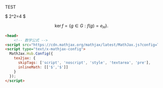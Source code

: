 TEST

$ 2^2=4 $

$$ \operatorname{ker} f=\{g\in G:f(g)=e_{H}\}{\mbox{.}} $$

<html>

```html
<head>
	<!-- 数学公式 -->
<script src="https://cdn.mathjax.org/mathjax/latest/MathJax.js?config=TeX-AMS-MML_HTMLorMML" type="text/javascript"></script>
<script type="text/x-mathjax-config">
  MathJax.Hub.Config({
    tex2jax: {
      skipTags: ['script', 'noscript', 'style', 'textarea', 'pre'],
      inlineMath: [['$','$']]
    }
  });
</script>
```

</html>


